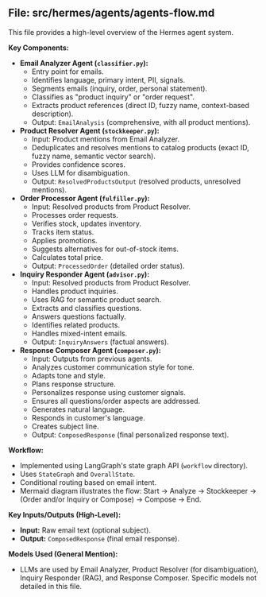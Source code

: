 ## File: src/hermes/agents/agents-flow.md

This file provides a high-level overview of the Hermes agent system.

**Key Components:**

*   **Email Analyzer Agent (`classifier.py`):**
    *   Entry point for emails.
    *   Identifies language, primary intent, PII, signals.
    *   Segments emails (inquiry, order, personal statement).
    *   Classifies as "product inquiry" or "order request".
    *   Extracts product references (direct ID, fuzzy name, context-based description).
    *   Output: `EmailAnalysis` (comprehensive, with all product mentions).
*   **Product Resolver Agent (`stockkeeper.py`):**
    *   Input: Product mentions from Email Analyzer.
    *   Deduplicates and resolves mentions to catalog products (exact ID, fuzzy name, semantic vector search).
    *   Provides confidence scores.
    *   Uses LLM for disambiguation.
    *   Output: `ResolvedProductsOutput` (resolved products, unresolved mentions).
*   **Order Processor Agent (`fulfiller.py`):**
    *   Input: Resolved products from Product Resolver.
    *   Processes order requests.
    *   Verifies stock, updates inventory.
    *   Tracks item status.
    *   Applies promotions.
    *   Suggests alternatives for out-of-stock items.
    *   Calculates total price.
    *   Output: `ProcessedOrder` (detailed order status).
*   **Inquiry Responder Agent (`advisor.py`):**
    *   Input: Resolved products from Product Resolver.
    *   Handles product inquiries.
    *   Uses RAG for semantic product search.
    *   Extracts and classifies questions.
    *   Answers questions factually.
    *   Identifies related products.
    *   Handles mixed-intent emails.
    *   Output: `InquiryAnswers` (factual answers).
*   **Response Composer Agent (`composer.py`):**
    *   Input: Outputs from previous agents.
    *   Analyzes customer communication style for tone.
    *   Adapts tone and style.
    *   Plans response structure.
    *   Personalizes response using customer signals.
    *   Ensures all questions/order aspects are addressed.
    *   Generates natural language.
    *   Responds in customer's language.
    *   Creates subject line.
    *   Output: `ComposedResponse` (final personalized response text).

**Workflow:**

*   Implemented using LangGraph's state graph API (`workflow` directory).
*   Uses `StateGraph` and `OverallState`.
*   Conditional routing based on email intent.
*   Mermaid diagram illustrates the flow: Start -> Analyze -> Stockkeeper -> (Order and/or Inquiry or Compose) -> Compose -> End.

**Key Inputs/Outputs (High-Level):**

*   **Input:** Raw email text (optional subject).
*   **Output:** `ComposedResponse` (final email response).

**Models Used (General Mention):**
*   LLMs are used by Email Analyzer, Product Resolver (for disambiguation), Inquiry Responder (RAG), and Response Composer. Specific models not detailed in this file. 